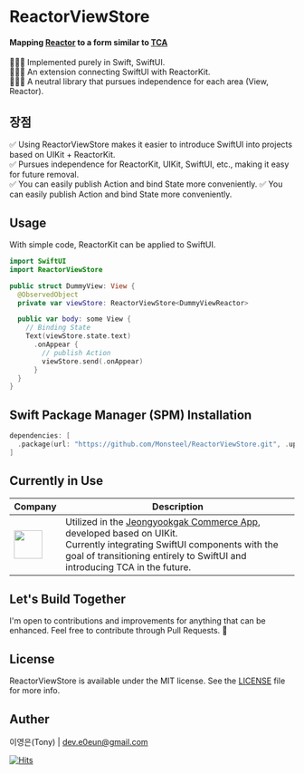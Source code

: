 # ReactorViewStore

#### Mapping [Reactor](https://github.com/ReactorKit/ReactorKit) to a form similar to [TCA](https://github.com/pointfreeco/swift-composable-architecture)

💁🏻‍♂️ Implemented purely in Swift, SwiftUI.<br>
💁🏻‍♂️ An extension connecting SwiftUI with ReactorKit.<br>
💁🏻‍♂️ A neutral library that pursues independence for each area (View, Reactor).<br>

## 장점

✅ Using ReactorViewStore makes it easier to introduce SwiftUI into projects based on UIKit + ReactorKit.<br>
✅ Pursues independence for ReactorKit, UIKit, SwiftUI, etc., making it easy for future removal.<br>
✅ You can easily publish Action and bind State more conveniently.
✅ You can easily publish Action and bind State more conveniently.

## Usage

With simple code, ReactorKit can be applied to SwiftUI.<br>

```swift
import SwiftUI
import ReactorViewStore

public struct DummyView: View {
  @ObservedObject
  private var viewStore: ReactorViewStore<DummyViewReactor>

  public var body: some View {
    // Binding State
    Text(viewStore.state.text)
      .onAppear {
        // publish Action
        viewStore.send(.onAppear)
      }
  }
}
```

## Swift Package Manager (SPM) Installation

```swift
dependencies: [
  .package(url: "https://github.com/Monsteel/ReactorViewStore.git", .upToNextMajor(from: "0.0.1"))
]
```

## Currently in Use

| Company                                                                                                                   | Description                                                                                                                                                                                                                                                                                                                                       |
| ------------------------------------------------------------------------------------------------------------------------- | ------------------------------------------------------------------------------------------------------------------------------------------------------------------------------------------------------------------------------------------------------------------------------------------------------------------------------------------------- |
| <img src="https://github.com/Monsteel/ReactorViewStore/assets/52942409/e2754e73-ac06-4520-9ddf-e0bf84e84f93" height="50"> | Utilized in the [Jeongyookgak Commerce App](https://apps.apple.com/kr/app/%EC%A0%95%EC%9C%A1%EA%B0%81-%EC%96%B8%EC%A0%9C%EB%82%98-%EC%B4%88%EC%8B%A0%EC%84%A0/id1490984523?l=en-GB), developed based on UIKit.<br> Currently integrating SwiftUI components with the goal of transitioning entirely to SwiftUI and introducing TCA in the future. |

## Let's Build Together

I'm open to contributions and improvements for anything that can be enhanced.
Feel free to contribute through Pull Requests. 🙏

## License

ReactorViewStore is available under the MIT license. See the [LICENSE](https://github.com/Monsteel/ReactorViewStore/tree/main/LICENSE) file for more info.

## Auther

이영은(Tony) | dev.e0eun@gmail.com

[![Hits](https://hits.seeyoufarm.com/api/count/incr/badge.svg?url=https%3A%2F%2Fgithub.com%2FMonsteel%2FReactorViewStore&count_bg=%2379C83D&title_bg=%23555555&icon=&icon_color=%23E7E7E7&title=hits&edge_flat=false)](https://hits.seeyoufarm.com)
